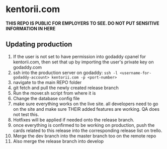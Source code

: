 # kentorii.com 
**THIS REPO IS PUBLIC FOR EMPLOYERS TO SEE. DO NOT PUT SENSITIVE INFORMATION IN HERE**

## Updating production
1. If the user is not set to have permission into godaddy cpanel for kentorii.com, then set that up by importing the user's private key on godaddy.com
2. ssh into the production server on godaddy: `ssh -l <username-for-godaddy-account> kentorii.com -p <port-number>`
3. navigate to the main REPO folder
4. git fetch and pull the newly created release branch
5. Run the mover.sh script from where it is
6. Change the database config file
7. make sure everything works on the live site. all developers need to go on the site and make sure THEIR added features are working. QA does not test this.
8. Hotfixes will be applied if needed onto the release branch.
9. once everything is confirmed to be working on production, push the cards related to this release into the corresponding release list on trello.
10. Merge the dev branch into the master branch too on the remote repo
11. Also merge the release branch into develop
